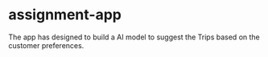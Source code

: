 # assignment-app
The app has designed to build a AI model to suggest the Trips based on the customer preferences.
